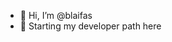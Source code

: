 - 👋 Hi, I’m @blaifas
- 👀 Starting my developer path here

<!---
blaifas/blaifas is a ✨ special ✨ repository because its `README.md` (this file) appears on your GitHub profile.
You can click the Preview link to take a look at your changes.
--->
